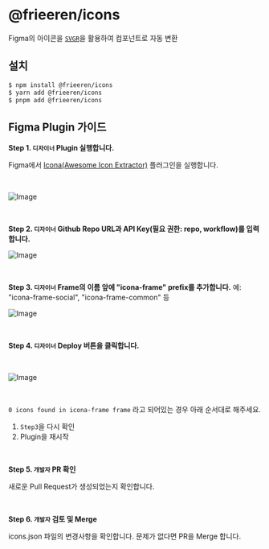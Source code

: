 # @frieeren/icons

Figma의 아이콘을 [`SVGR`](https://react-svgr.com/)을 활용하여 컴포넌트로 자동 변환

## 설치

```bash
$ npm install @frieeren/icons
$ yarn add @frieeren/icons
$ pnpm add @frieeren/icons
```

## Figma Plugin 가이드

**Step 1. `디자이너` Plugin 실행합니다.**

Figma에서 [Icona(Awesome Icon Extractor)](https://www.figma.com/community/plugin/1246320822364150095/icona-awesome-icon-extractor) 플러그인을 실행합니다.

<br />

![Image](https://github.com/user-attachments/assets/ba4737d2-884f-4a58-9b4a-8bab9d003797)

<br />

**Step 2. `디자이너` Github Repo URL과 API Key(필요 권한: repo, workflow)를 입력합니다.**

![Image](https://github.com/user-attachments/assets/ec899ac3-5355-4d5c-ab32-9e6e2b33ce1c)

<br />

**Step 3. `디자이너` Frame의 이름 앞에 "icona-frame" prefix를 추가합니다.**
예: "icona-frame-social", "icona-frame-common" 등

![Image](https://github.com/user-attachments/assets/7bb070e5-672d-4416-b154-0d7766cfe08c)

<br />

**Step 4. `디자이너` Deploy 버튼을 클릭합니다.**

<br />

![Image](https://github.com/user-attachments/assets/3d858df3-9829-4add-a6f0-bd712468ec68)

<br />

`0 icons found in icona-frame frame` 라고 되어있는 경우 아래 순서대로 해주세요.

1. `Step3`을 다시 확인
2. Plugin을 재시작

<br />

**Step 5. `개발자` PR 확인**

새로운 Pull Request가 생성되었는지 확인합니다.

<br />

**Step 6. `개발자` 검토 및 Merge**

icons.json 파일의 변경사항을 확인합니다.
문제가 없다면 PR을 Merge 합니다.
